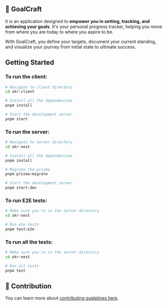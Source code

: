 ## 🎯 GoalCraft

It is an application designed to **empower you in setting, tracking, and achieving your goals**. It's your personal progress tracker, helping you move from where you are today to where you aspire to be.

With GoalCraft, you define your targets, document your current standing, and visualize your journey from initial state to ultimate success.

## Getting Started

### To run the client:

```bash
# Navigate to client directory
cd okr-client

# Install all the dependencies
pnpm install

# Start the development server
pnpm start
```

### To run the server:

```bash
# Navigate to server directory
cd okr-nest

# Install all the dependencies
pnpm install

# Migrate the prisma
pnpm prisma:migrate

# Start the development server
pnpm start:dev
```

### To run E2E tests:

```bash
# Make sure you're in the server directory
cd okr-nest

# Run e2e tests
pnpm test:e2e
```

### To run all the tests:

```bash
# Make sure you're in the server directory
cd okr-nest

# Run all tests
pnpm test
```

## 🤝 Contribution

You can learn more about [contributing guidelines here](./CONTRIBUTING.md).